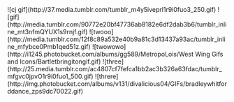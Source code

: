 <span class="team one">
<!--leave blank-->
![cj gif](http://37.media.tumblr.com/tumblr_m4y5iveprl1r9i0fuo3_250.gif)
![gif](http://media.tumblr.com/90772e20bf47736ab8182e6df2dab3b6/tumblr_inline_mt3nfmQYUX1s9rnjf.gif)
<!--leave blank-->
</span>	
<span class="team two">
<!--leave blank-->
![twooo](http://media.tumblr.com/12f8c89a532e40b9a81c3d13437a93ac/tumblr_inline_mfybce0Pmb1qed51z.gif)
![twowowo](http://i1245.photobucket.com/albums/gg589/MetropoLois/West Wing Gifs and Icons/Bartletbringitongif.gif)
<!--leave blank-->
</span>
<span class="team three">
<!--leave blank-->
![three](http://25.media.tumblr.com/ac4807cf7fefca1bb2ac3b326a63fdac/tumblr_mfgvc0jpvO1r9i0fuo1_500.gif)
![threre](http://img.photobucket.com/albums/v131/divalicious04/GIFs/bradleywhitforddance_zps9dc70022.gif)
<!--leave blank-->
</span>